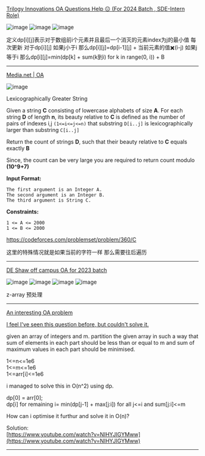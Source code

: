 [Trilogy Innovations OA Questions Help 😐 (For 2024 Batch , SDE-Intern Role)](https://leetcode.com/discuss/interview-question/2780180/Trilogy-Innovations-OA-Questions-Help-%28For-2024-Batch-SDE-Intern-Role%29)

![image](https://assets.leetcode.com/users/images/4ec0cca1-040a-4fe1-9f1b-dd37f45e8af3_1667629023.391552.jpeg)
![image](https://assets.leetcode.com/users/images/19acaa49-a180-45e4-b15c-6d0622ae0547_1667629026.4647093.jpeg)
![image](https://assets.leetcode.com/users/images/5d22d398-7218-4976-91ae-97ca808384c3_1667629029.6945503.jpeg)

定义dp[i][j]表示对于数组前i个元素并且最后一个消灭的元素index为j的最小值
每次更新 对于dp[i][j] 如果j小于i 那么dp[i][j]=dp[i-1][j] + 当前元素的值✖️(i-j) 
如果j等于i 那么dp[i][j]=min(dp[k] + sum(k到i) for k in range(0, i)) + B

----

[Media.net | OA](https://leetcode.com/discuss/interview-question/2415905/Media.net-or-OA)

![image](https://assets.leetcode.com/users/images/c3ae564d-94a1-45b8-a5f9-e5886719b479_1659122058.8588572.png)

Lexicographically Greater String

Given a string  **C**  consisting of lowercase alphabets of size  **A**. For each string  **D**  of length  **n**, its beauty relative to  **C**  is defined as the number of pairs of indexes i,j  `(1<=i<=j<=n)`  that substring  `D[i..j]`  is lexicographically larger than substring  `C[i..j]`

Return the count of strings  **D**, such that their beauty relative to  **C**  equals exactly  **B**

Since, the count can be very large you are required to return count modulo  **(10^9+7)**

**Input Format:**

```
The first argument is an Integer A. 
The second argument is an Integer B.
The third argument is String C.

```

**Constraints:**

```
1 <= A <= 2000
1 <= B <= 2000
```

https://codeforces.com/problemset/problem/360/C

这里的特殊情况就是如果当前的字符一样 那么需要往后遍历

---

[DE Shaw off campus OA for 2023 batch](https://leetcode.com/discuss/interview-question/2924772/DE-Shaw-off-campus-OA-for-2023-batch)

![image](https://assets.leetcode.com/users/images/e3136e52-13d3-4d25-83e9-552d02de7ccf_1671354141.5021994.jpeg)
![image](https://assets.leetcode.com/users/images/60630004-c7ad-4e70-a228-803051aed1fd_1671354146.3915162.jpeg)
![image](https://assets.leetcode.com/users/images/1ade8934-7845-4875-8d09-b53c326a8b29_1671354152.7762477.jpeg)
![image](https://assets.leetcode.com/users/images/f2251c8c-7b04-4319-a69d-bf98009fa062_1671354162.1698763.jpeg)

z-array 预处理

----

[An interesting OA problem](https://leetcode.com/discuss/interview-question/2969173/An-interesting-OA-problem)

[I feel I've seen this question before, but couldn't solve it.](https://leetcode.com/discuss/interview-question/3005007/I-feel-I%27ve-seen-this-question-before-but-couldn%27t-solve-it.)

given an array of integers and m. partition the given array in such a way that sum of elements in each part should be less than or equal to m and sum of maximum values in each part should be minimised.

1<=n<=1e6  
1<=m<=1e6  
1<=arr[i]<=1e6

i managed to solve this in O(n^2) using dp.

dp[0] = arr[0];  
dp[i] for remaining i= min(dp[j-1] + max[j:i]) for all j<=i and sum[j:i]<=m

How can i optimise it furthur and solve it in O(n)?

Solution:  
[https://www.youtube.com/watch?v=NIHYJIGYMww](https://www.youtube.com/watch?v=NIHYJIGYMww)

------
<!--stackedit_data:
eyJoaXN0b3J5IjpbLTEzNzk0ODY5MjIsLTEzNjg3ODkzNTUsLT
IwMDg4NzU4OTMsLTY2MzQ4MDM0OSwtMTY5Nzk2MzI5OF19
-->